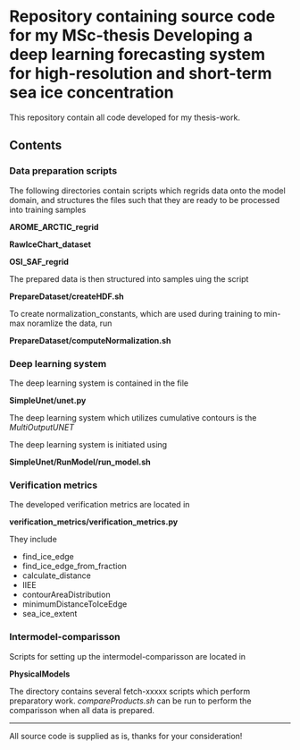 # Repository containing source code for my MSc-thesis Developing a deep learning forecasting system for high-resolution and short-term sea ice concentration

This repository contain all code developed for my thesis-work. 

## Contents
### Data preparation scripts

The following directories contain scripts which regrids data onto the model domain, and structures the files such that they are ready to be processed into training samples

**AROME_ARCTIC_regrid**

**RawIceChart_dataset**

**OSI_SAF_regrid**

The prepared data is then structured into samples uing the script 

**PrepareDataset/createHDF.sh**

To create normalization_constants, which are used during training to min-max noramlize the data, run 

**PrepareDataset/computeNormalization.sh**

### Deep learning system

The deep learning system is contained in the file

**SimpleUnet/unet.py**

The deep learning system which utilizes cumulative contours is the *MultiOutputUNET*

The deep learning system is initiated using 

**SimpleUnet/RunModel/run_model.sh**

### Verification metrics

The developed verification metrics are located in

**verification_metrics/verification_metrics.py**

They include

* find_ice_edge
* find_ice_edge_from_fraction
* calculate_distance
* IIEE
* contourAreaDistribution
* minimumDistanceToIceEdge
* sea_ice_extent
  
### Intermodel-comparisson

Scripts for setting up the intermodel-comparisson are located in 

**PhysicalModels**

The directory contains several fetch-xxxxx scripts which perform preparatory work. *compareProducts.sh* can be run to perform the comparisson when all data is prepared.

---

All source code is supplied as is, thanks for your consideration!